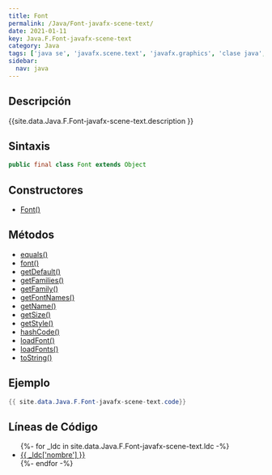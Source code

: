 ```yaml
---
title: Font
permalink: /Java/Font-javafx-scene-text/
date: 2021-01-11
key: Java.F.Font-javafx-scene-text
category: Java
tags: ['java se', 'javafx.scene.text', 'javafx.graphics', 'clase java', 'JavaFX 2.0']
sidebar: 
  nav: java
---
```


## Descripción
{{site.data.Java.F.Font-javafx-scene-text.description }}

## Sintaxis
~~~java
public final class Font extends Object
~~~

## Constructores
* [Font()](/Java/Font-javafx-scene-text/Font/)

## Métodos
* [equals()](/Java/Font-javafx-scene-text/equals)
* [font()](/Java/Font-javafx-scene-text/font)
* [getDefault()](/Java/Font-javafx-scene-text/getDefault)
* [getFamilies()](/Java/Font-javafx-scene-text/getFamilies)
* [getFamily()](/Java/Font-javafx-scene-text/getFamily)
* [getFontNames()](/Java/Font-javafx-scene-text/getFontNames)
* [getName()](/Java/Font-javafx-scene-text/getName)
* [getSize()](/Java/Font-javafx-scene-text/getSize)
* [getStyle()](/Java/Font-javafx-scene-text/getStyle)
* [hashCode()](/Java/Font-javafx-scene-text/hashCode)
* [loadFont()](/Java/Font-javafx-scene-text/loadFont)
* [loadFonts()](/Java/Font-javafx-scene-text/loadFonts)
* [toString()](/Java/Font-javafx-scene-text/toString)

## Ejemplo
~~~java
{{ site.data.Java.F.Font-javafx-scene-text.code}}
~~~

## Líneas de Código
<ul>
{%- for _ldc in site.data.Java.F.Font-javafx-scene-text.ldc -%}
   <li>
       <a href="{{_ldc['url'] }}">{{ _ldc['nombre'] }}</a>
   </li>
{%- endfor -%}
</ul>
